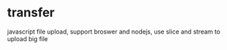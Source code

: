 # transfer
javascript file upload, support broswer and nodejs, use slice and stream to upload big file
